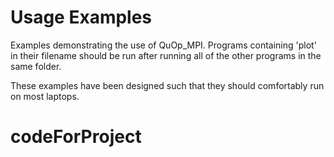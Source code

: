 Usage Examples
==============

Examples demonstrating the use of QuOp\_MPI. Programs containing 'plot' in their filename should be run after running all of the other programs in the same folder.

These examples have been designed such that they should comfortably run on most laptops.
# codeForProject
